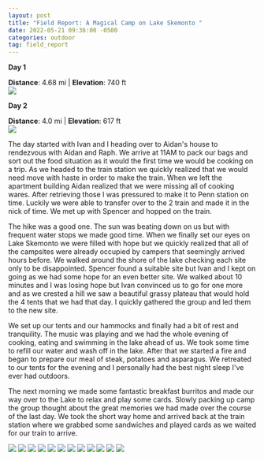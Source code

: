 ```yaml
---
layout: post
title: "Field Report: A Magical Camp on Lake Skemonto "
date: 2022-05-21 09:36:00 -0500
categories: outdoor
tag: field_report
---
```


**Day 1**

**Distance**: 4.68 mi | **Elevation**: 740 ft
<br/>
<a href="https://www.strava.com/activities/7187546878?share_sig=75F597551653262028"><img class="blog_img" src="https://baealex.s3.amazonaws.com/images/2022-5-21-harriman/route1.png"/>
</a>

**Day 2**

**Distance**: 4.0 mi | **Elevation**: 617 ft
<br/>
<a href="https://www.strava.com/activities/7187548930?share_sig=E2346C371653261999"><img class="blog_img" src="https://baealex.s3.amazonaws.com/images/2022-5-21-harriman/route2.png"/>
</a>

The day started with Ivan and I heading over to Aidan's house to rendezvous with Aidan and Raph. We arrive at 11AM to pack our bags and sort out the food situation as it would the first time we would be cooking on a trip. As we headed to the train station we quickly realized that we would need move with haste in order to make the train. When we left the apartment building Aidan realized that we were missing all of cooking wares. After retrieving those I was pressured to make it to Penn station on time. Luckily we were able to transfer over to the 2 train and made it in the nick of time. We met up with Spencer and hopped on the train.

The hike was a good one. The sun was beating down on us but with frequent water stops we made good time. When we finally set our eyes on Lake Skemonto we were filled with hope but we quickly realized that all of the campsites were already occupied by campers that seemingly arrived hours before. We walked around the shore of the lake checking each site only to be disappointed. Spencer found a suitable site but Ivan and I kept on going as we had some hope for an even better site. We walked about 10 minutes and I was losing hope but Ivan convinced us to go for one more and as we crested a hill we saw a beautiful grassy plateau that would hold the 4 tents that we had that day. I quickly gathered the group and led them to the new site.

We set up our tents and our hammocks and finally had a bit of rest and tranquility. The music was playing and we had the whole evening of cooking, eating and swimming in the lake ahead of us. We took some time to refill our water and wash off in the lake. After that we started a fire and began to prepare our meal of steak, potatoes and asparagus. We retreated to our tents for the evening and I personally had the best night sleep I've ever had outdoors.

The next morning we made some fantastic breakfast burritos and made our way over to the Lake to relax and play some cards. Slowly packing up camp the group thought about the great memories we had made over the course of the last day. We took the short way home and arrived back at the train station where we grabbed some sandwiches and played cards as we waited for our train to arrive.

<img class = "blog_img" src="https://baealex.s3.amazonaws.com/images/2022-5-21-harriman/2.jpg" />
<img class = "blog_img" src="https://baealex.s3.amazonaws.com/images/2022-5-21-harriman/4.jpg" />
<img class = "blog_img" src="https://baealex.s3.amazonaws.com/images/2022-5-21-harriman/5.jpg" />
<img class = "blog_img" src="https://baealex.s3.amazonaws.com/images/2022-5-21-harriman/7.jpg" />
<img class = "blog_img" src="https://baealex.s3.amazonaws.com/images/2022-5-21-harriman/9.jpg" />
<img class = "blog_img" src="https://baealex.s3.amazonaws.com/images/2022-5-21-harriman/10.jpg" />
<img class = "blog_img" src="https://baealex.s3.amazonaws.com/images/2022-5-21-harriman/11.jpg" />
<img class = "blog_img" src="https://baealex.s3.amazonaws.com/images/2022-5-21-harriman/12.jpg" />
<img class = "blog_img" src="https://baealex.s3.amazonaws.com/images/2022-5-21-harriman/1.jpg" />
<img class = "blog_img" src="https://baealex.s3.amazonaws.com/images/2022-5-21-harriman/6.jpg" />
<img class = "blog_img" src="https://baealex.s3.amazonaws.com/images/2022-5-21-harriman/3.jpg" />
<img class = "blog_img" src="https://baealex.s3.amazonaws.com/images/2022-5-21-harriman/8.png" />
